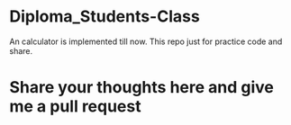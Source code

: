 # Diploma_Students-Class
An calculator is implemented till now.
This repo just for practice code and share.

# Share your thoughts here and give me a pull request
